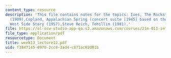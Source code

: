 ```yaml
---
content_type: resource
description: 'This file contains notes for the topics: Ives, The Rockstrewn Hills
  (1909),Copland, Appalachian Spring (concert suite [1945] based on the ballet),Bernstein,
  West Side Story (1957),Steve Reich, Tehillim (1981).'
file: https://ol-ocw-studio-app-qa.s3.amazonaws.com/courses/21m-011-introduction-to-western-music-spring-2006/f384714569702cc83ad4c871ac62d01b_week13_lecture12.pdf
file_type: application/pdf
resourcetype: Document
title: week13_lecture12.pdf
uid: f3847145-6970-2cc8-3ad4-c871ac62d01b
---
```

